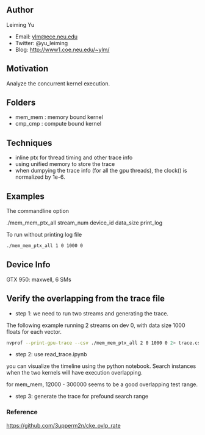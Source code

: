 ## Author
Leiming Yu
* Email: ylm@ece.neu.edu
* Twitter: @yu_leiming
* Blog: http://www1.coe.neu.edu/~ylm/

## Motivation
Analyze the concurrent kernel execution.

## Folders
* mem_mem : memory bound kernel 
* cmp_cmp : compute bound kernel

## Techniques
* inline ptx for thread timing and other trace info
* using unified memory to store the trace
* when dumpying the trace info (for all the gpu threads), the clock() is normalized by 1e-6.


## Examples
The commandline option 

./mem_mem_ptx_all stream_num device_id data_size print_log

To run without printing log file
```bash
./mem_mem_ptx_all 1 0 1000 0
```
## Device Info
GTX 950: maxwell, 6 SMs

## Verify the overlapping from the trace file
* step 1: we need to run two streams and generating the trace.

The following example running 2 streams on dev 0, with data size 1000 floats for each vector.
```bash
nvprof --print-gpu-trace --csv ./mem_mem_ptx_all 2 0 1000 0 2> trace.csv
```
* step 2: use read_trace.ipynb

you can visualize the timeline using the python notebook. Search instances when the two kernels will have execution overlapping.

for mem_mem, 12000 - 300000 seems to be a good overlapping test range.

* step 3: generate the trace for prefound search range


### Reference
https://github.com/3upperm2n/cke_ovlp_rate
